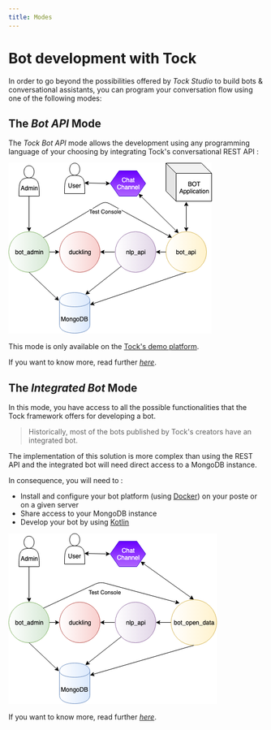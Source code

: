 ```yaml
---
title: Modes
---
```


# Bot development with Tock

In order to go beyond the possibilities offered by _Tock Studio_ to build bots & conversational assistants, 
you can program your conversation flow using one of the following modes:

## The _Bot API_ Mode

The _Tock Bot API_ mode allows the development using any programming language of your choosing by integrating Tock's conversational REST API :

![BOT API](../img/bot_api.png "BOT API")

This mode is only available on the [Tock's demo platform](https://demo.tock.ai/). 

If you want to know more, read further [_here_](bot-api).

## The _Integrated Bot_ Mode

In this mode, you have access to all the possible functionalities that the Tock framework offers for developing a bot.

> Historically, most of the bots published by Tock's creators have an integrated bot.
 
The implementation of this solution is more complex than using the REST API and the integrated bot will need direct access 
to a MongoDB instance.

In consequence, you will need to :

- Install and configure your bot platform (using [Docker](https://www.docker.com/)) on your poste or on a given server
- Share access to your MongoDB instance
- Develop your bot by using [Kotlin](https://kotlinlang.org/)

![Bot TOCK](../img/bot_open_data.png "Bot Tock")

If you want to know more, read further [_here_](integrated-bot).
